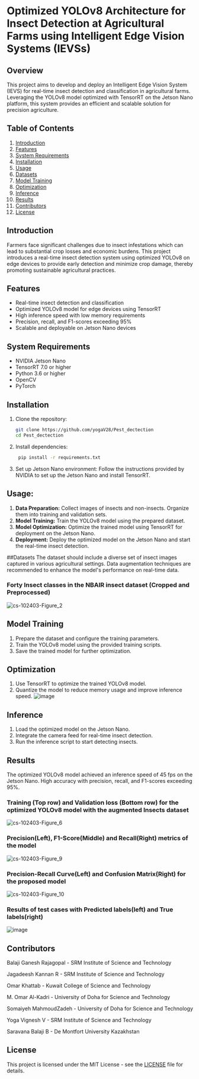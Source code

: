 # Optimized YOLOv8 Architecture for Insect Detection at Agricultural Farms using Intelligent Edge Vision Systems (IEVSs)

## Overview

This project aims to develop and deploy an Intelligent Edge Vision System (IEVS) for real-time insect detection and classification in agricultural farms. Leveraging the YOLOv8 model optimized with TensorRT on the Jetson Nano platform, this system provides an efficient and scalable solution for precision agriculture.

## Table of Contents
1. [Introduction](#introduction)
2. [Features](#features)
3. [System Requirements](#system-requirements)
4. [Installation](#installation)
5. [Usage](#usage)
6. [Datasets](#datasets)
7. [Model Training](#model-training)
8. [Optimization](#optimization)
9. [Inference](#inference)
10. [Results](#results)
11. [Contributors](#contributors)
12. [License](#license)

## Introduction
Farmers face significant challenges due to insect infestations which can lead to substantial crop losses and economic burdens. This project introduces a real-time insect detection system using optimized YOLOv8 on edge devices to provide early detection and minimize crop damage, thereby promoting sustainable agricultural practices.

## Features
- Real-time insect detection and classification
- Optimized YOLOv8 model for edge devices using TensorRT
- High inference speed with low memory requirements
- Precision, recall, and F1-scores exceeding 95%
- Scalable and deployable on Jetson Nano devices

## System Requirements
- NVIDIA Jetson Nano
- TensorRT 7.0 or higher
- Python 3.6 or higher
- OpenCV
- PyTorch

## Installation
1. Clone the repository:
   ```bash
   git clone https://github.com/yogaV28/Pest_dectection
   cd Pest_dectection
   ```
2. Install dependencies:
   ```bash
    pip install -r requirements.txt
   ```
4. Set up Jetson Nano environment:
   Follow the instructions provided by NVIDIA to set up the Jetson Nano and install TensorRT.

## Usage:
1. **Data Preparation:** Collect images of insects and non-insects. Organize them into training and validation sets.
2. **Model Training:** Train the YOLOv8 model using the prepared dataset.
3. **Model Optimization:** Optimize the trained model using TensorRT for deployment on the Jetson Nano.
4. **Deployment:** Deploy the optimized model on the Jetson Nano and start the real-time insect detection.

##Datasets
The dataset should include a diverse set of insect images captured in various agricultural settings. Data augmentation techniques are recommended to enhance the model's performance on real-time data.
### Forty Insect classes in the NBAIR insect dataset (Cropped and Preprocessed)
![cs-102403-Figure_2](https://github.com/yogaV28/Pest_dectection/assets/121656366/290bf37f-9c47-4c43-a54c-fd0b3267d0f1)


## Model Training
1. Prepare the dataset and configure the training parameters.
2. Train the YOLOv8 model using the provided training scripts.
3. Save the trained model for further optimization.

## Optimization
1. Use TensorRT to optimize the trained YOLOv8 model.
2. Quantize the model to reduce memory usage and improve inference speed.
![image](https://github.com/yogaV28/Pest_dectection/assets/121656366/27076fe5-564b-43db-8adc-6d2134517821)

   
## Inference
1. Load the optimized model on the Jetson Nano.
2. Integrate the camera feed for real-time insect detection.
3. Run the inference script to start detecting insects.

## Results
The optimized YOLOv8 model achieved an inference speed of 45 fps on the Jetson Nano.
High accuracy with precision, recall, and F1-scores exceeding 95%.

### Training (Top row) and Validation loss (Bottom row) for the optimized YOLOv8 model with the augmented Insects dataset
![cs-102403-Figure_6](https://github.com/yogaV28/Pest_dectection/assets/121656366/af4574ac-d2a3-44dd-b3d2-ce162df023fa)
### Precision(Left), F1-Score(Middle) and Recall(Right) metrics of the model
![cs-102403-Figure_9](https://github.com/yogaV28/Pest_dectection/assets/121656366/8d627d3c-d40c-4402-af06-ab89fbdfcd1c)
### Precision-Recall Curve(Left) and Confusion Matrix(Right) for the proposed model
![cs-102403-Figure_10](https://github.com/yogaV28/Pest_dectection/assets/121656366/4cb21f01-2283-468f-bfbc-cc4f8e817410)
### Results of test cases with Predicted labels(left) and True labels(right)
![image](https://github.com/yogaV28/Pest_dectection/assets/121656366/a26d93ab-ab47-4a05-a688-56562e1a6a11)


## Contributors
Balaji Ganesh Rajagopal - SRM Institute of Science and Technology

Jagadeesh Kannan R - SRM Institute of Science and Technology

Omar Khattab - Kuwait College of Science and Technology

M. Omar Al-Kadri - University of Doha for Science and Technology

Somaiyeh MahmoudZadeh - University of Doha for Science and Technology

Yoga Vignesh V - SRM Institute of Science and Technology

Saravana Balaji B - De Montfort University Kazakhstan

## License
This project is licensed under the MIT License - see the [LICENSE](LICENSE) file for details.
